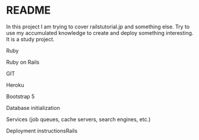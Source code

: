 # README
In this project I am trying to cover railstutorial.jp and something else. Try to use my accumulated knowledge to create and deploy something interesting. It is a study project.

Ruby 

Ruby on Rails

GIT

Heroku

Bootstrap 5

Database initialization

Services (job queues, cache servers, search engines, etc.)

Deployment instructionsRails
